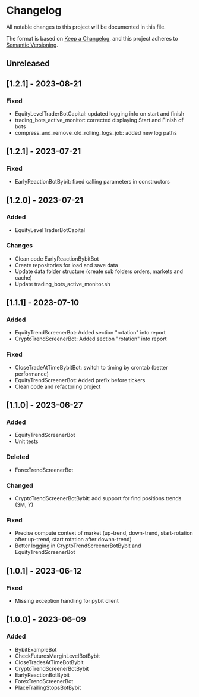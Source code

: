 # Changelog

All notable changes to this project will be documented in this file.

The format is based on [Keep a Changelog](https://keepachangelog.com/en/1.0.0/), and this project adheres to [Semantic Versioning](https://semver.org/spec/v2.0.0.html).

## Unreleased

## [1.2.1] - 2023-08-21
### Fixed
- EquityLevelTraderBotCapital: updated logging info on start and finish
- trading_bots_active_monitor: corrected displaying Start and Finish of bots
- compress_and_remove_old_rolling_logs_job: added new log paths

## [1.2.1] - 2023-07-21
### Fixed
- EarlyReactionBotBybit: fixed calling parameters in constructors

## [1.2.0] - 2023-07-21
### Added
- EquityLevelTraderBotCapital

### Changes
- Clean code EarlyReactionBybitBot
- Create repositories for load and save data
- Update data folder structure (create sub folders orders, markets and cache)
- Update trading_bots_active_monitor.sh

## [1.1.1] - 2023-07-10
### Added
- EquityTrendScreenerBot: Added section "rotation" into report
- CryptoTrendScreenerBot: Added section "rotation" into report

### Fixed
- CloseTradeAtTimeBybitBot: switch to timing by crontab (better performance)
- EquityTrendScreenerBot: Added prefix before tickers
- Clean code and refactoring project


## [1.1.0] - 2023-06-27
### Added
- EquityTrendScreenerBot
- Unit tests

### Deleted
- ForexTrendScreenerBot

### Changed
- CryptoTrendScreenerBotBybit: add support for find positions trends (3M, Y)

### Fixed
- Precise compute context of market (up-trend, down-trend, start-rotation after up-trend, start rotation after downn-trend)
- Better logging in CryptoTrendScreenerBotBybit and EquityTrendScreenerBot

## [1.0.1] - 2023-06-12
### Fixed
- Missing exception handling for pybit client

## [1.0.0] - 2023-06-09
### Added
- BybitExampleBot
- CheckFuturesMarginLevelBotBybit
- CloseTradesAtTimeBotBybit
- CryptoTrendScreenerBotBybit
- EarlyReactionBotBybit
- ForexTrendScreenerBot
- PlaceTrailingStopsBotBybit
